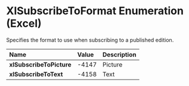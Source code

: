 
# XlSubscribeToFormat Enumeration (Excel)

Specifies the format to use when subscribing to a published edition.



|**Name**|**Value**|**Description**|
|:-----|:-----|:-----|
| **xlSubscribeToPicture**|-4147|Picture|
| **xlSubscribeToText**|-4158|Text|

